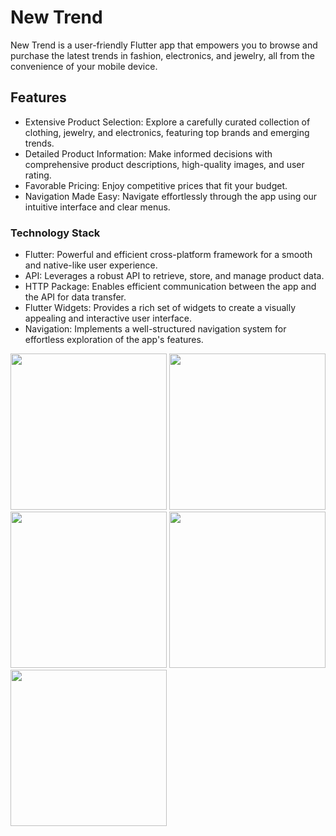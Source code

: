 # New Trend

New Trend is a user-friendly Flutter app that empowers you to browse and purchase the latest trends in fashion, electronics, and jewelry, all from the convenience of your mobile device.

## Features

- Extensive Product Selection: Explore a carefully curated collection of clothing, jewelry, and electronics, featuring top brands and emerging trends.
- Detailed Product Information: Make informed decisions with comprehensive product descriptions, high-quality images, and user rating.
- Favorable Pricing: Enjoy competitive prices that fit your budget.
- Navigation Made Easy: Navigate effortlessly through the app using our intuitive interface and clear menus.

### Technology Stack

- Flutter: Powerful and efficient cross-platform framework for a smooth and native-like user experience.
- API: Leverages a robust API to retrieve, store, and manage product data.
- HTTP Package: Enables efficient communication between the app and the API for data transfer.
- Flutter Widgets: Provides a rich set of widgets to create a visually appealing and interactive user interface.
- Navigation: Implements a well-structured navigation system for effortless exploration of the app's features.

<dif> 
  <img src = https://github.com/hayam-tarek/store_app/assets/125991048/ba197d0b-b41e-4670-98d7-84641bcc6ea3 width = 250>
  <img src = https://github.com/hayam-tarek/store_app/assets/125991048/fb2d7227-3c8f-4183-9975-4aebea7c2ff8 width = 250>
  <img src = https://github.com/hayam-tarek/store_app/assets/125991048/d3a0655d-2aa8-4954-8e4c-e65d5e87b4cd width = 250>
  <img src = https://github.com/hayam-tarek/store_app/assets/125991048/1f196da4-ed9c-41ed-9e60-7498a710b696 width = 250>
  <img src = https://github.com/hayam-tarek/store_app/assets/125991048/1d76b2c4-6a25-42be-9b91-81edad763d28 width = 250>
</dif>
